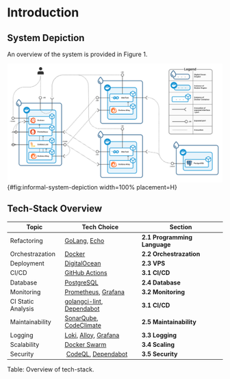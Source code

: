 # Introduction
## System Depiction

An overview of the system is provided in Figure 1.

![Informal system depiction diagram and a legend](../images/Informal%20System%20Depiction.png){#fig:informal-system-depiction width=100% placement=H}

## Tech-Stack Overview

| **Topic** | **Tech Choice** | **Section** |
| --- | --- | ----- |
| Refactoring | [GoLang](https://go.dev/), [Echo](https://echo.labstack.com/) | **2.1 Programming Language** |
| Orchestrazation | [Docker](https://www.docker.com/) | **2.2 Orchestrazation** |
| Deployment | [DigitalOcean](https://www.digitalocean.com/) | **2.3 VPS** |
| CI/CD | [GitHub Actions](https://github.com/features/actions) | **3.1 CI/CD** |
| Database | [PostgreSQL](https://www.postgresql.org/) | **2.4 Database** |
| Monitoring | [Prometheus](https://prometheus.io/), [Grafana](https://grafana.com/) | **3.2 Monitoring** |
| CI Static Analysis | [golangci-lint](https://github.com/golangci/golangci-lint), [Dependabot](https://github.com/dependabot) | **3.1 CI/CD** |
| Maintainability | [SonarQube](https://www.sonarsource.com/products/sonarqube/), [CodeClimate](https://codeclimate.com/) | **2.5 Maintainability** |
| Logging | [Loki](https://grafana.com/docs/loki/latest/), [Alloy](https://grafana.com/docs/alloy/latest/), [Grafana](https://grafana.com/) | **3.3 Logging** |
| Scalability | [Docker Swarm](https://docs.docker.com/engine/swarm/) | **3.4 Scaling** |
| Security | [CodeQL](https://codeql.github.com/), [Dependabot](https://github.com/dependabot) | **3.5 Security** |  

Table: Overview of tech-stack.